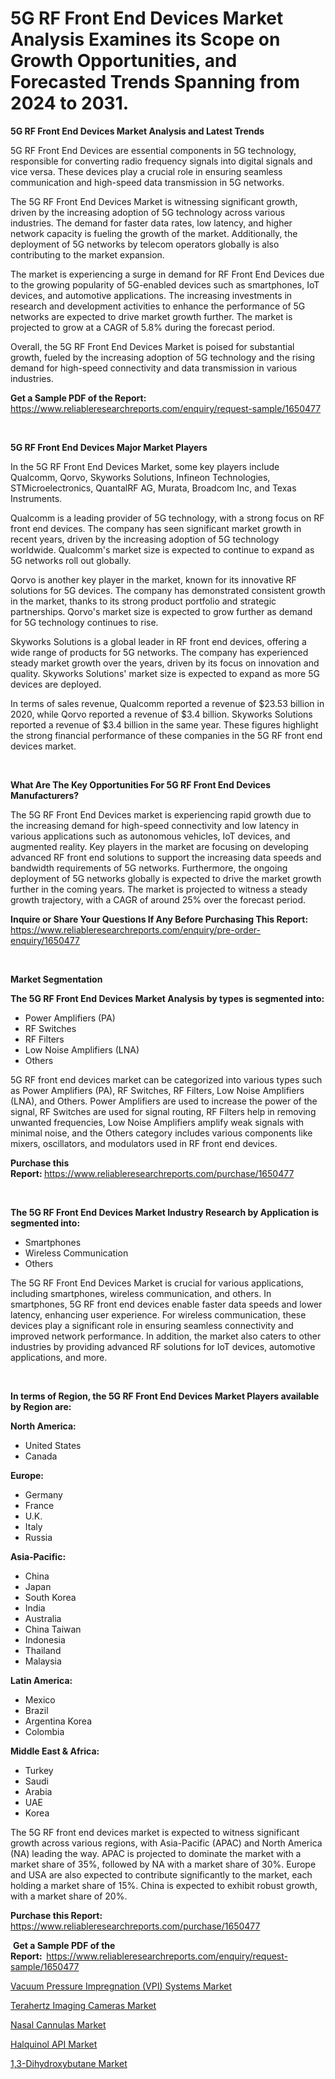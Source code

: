 <p><h1>5G RF Front End Devices Market Analysis Examines its Scope on Growth Opportunities, and Forecasted Trends Spanning from 2024 to 2031.</h1></p><p><strong>5G RF Front End Devices Market Analysis and Latest Trends</strong></p>
<p><p>5G RF Front End Devices are essential components in 5G technology, responsible for converting radio frequency signals into digital signals and vice versa. These devices play a crucial role in ensuring seamless communication and high-speed data transmission in 5G networks.</p><p>The 5G RF Front End Devices Market is witnessing significant growth, driven by the increasing adoption of 5G technology across various industries. The demand for faster data rates, low latency, and higher network capacity is fueling the growth of the market. Additionally, the deployment of 5G networks by telecom operators globally is also contributing to the market expansion.</p><p>The market is experiencing a surge in demand for RF Front End Devices due to the growing popularity of 5G-enabled devices such as smartphones, IoT devices, and automotive applications. The increasing investments in research and development activities to enhance the performance of 5G networks are expected to drive market growth further. The market is projected to grow at a CAGR of 5.8% during the forecast period.</p><p>Overall, the 5G RF Front End Devices Market is poised for substantial growth, fueled by the increasing adoption of 5G technology and the rising demand for high-speed connectivity and data transmission in various industries.</p></p>
<p><strong>Get a Sample PDF of the Report:&nbsp;</strong> <a href="https://www.reliableresearchreports.com/enquiry/request-sample/1650477">https://www.reliableresearchreports.com/enquiry/request-sample/1650477</a></p>
<p>&nbsp;</p>
<p><strong>5G RF Front End Devices Major Market Players</strong></p>
<p><p>In the 5G RF Front End Devices Market, some key players include Qualcomm, Qorvo, Skyworks Solutions, Infineon Technologies, STMicroelectronics, QuantalRF AG, Murata, Broadcom Inc, and Texas Instruments. </p><p>Qualcomm is a leading provider of 5G technology, with a strong focus on RF front end devices. The company has seen significant market growth in recent years, driven by the increasing adoption of 5G technology worldwide. Qualcomm's market size is expected to continue to expand as 5G networks roll out globally.</p><p>Qorvo is another key player in the market, known for its innovative RF solutions for 5G devices. The company has demonstrated consistent growth in the market, thanks to its strong product portfolio and strategic partnerships. Qorvo's market size is expected to grow further as demand for 5G technology continues to rise.</p><p>Skyworks Solutions is a global leader in RF front end devices, offering a wide range of products for 5G networks. The company has experienced steady market growth over the years, driven by its focus on innovation and quality. Skyworks Solutions' market size is expected to expand as more 5G devices are deployed.</p><p>In terms of sales revenue, Qualcomm reported a revenue of $23.53 billion in 2020, while Qorvo reported a revenue of $3.4 billion. Skyworks Solutions reported a revenue of $3.4 billion in the same year. These figures highlight the strong financial performance of these companies in the 5G RF front end devices market.</p></p>
<p>&nbsp;</p>
<p><strong>What Are The Key Opportunities For 5G RF Front End Devices Manufacturers?</strong></p>
<p><p>The 5G RF Front End Devices market is experiencing rapid growth due to the increasing demand for high-speed connectivity and low latency in various applications such as autonomous vehicles, IoT devices, and augmented reality. Key players in the market are focusing on developing advanced RF front end solutions to support the increasing data speeds and bandwidth requirements of 5G networks. Furthermore, the ongoing deployment of 5G networks globally is expected to drive the market growth further in the coming years. The market is projected to witness a steady growth trajectory, with a CAGR of around 25% over the forecast period.</p></p>
<p><strong>Inquire or Share Your Questions If Any Before Purchasing This Report:</strong> <a href="https://www.reliableresearchreports.com/enquiry/pre-order-enquiry/1650477">https://www.reliableresearchreports.com/enquiry/pre-order-enquiry/1650477</a></p>
<p>&nbsp;</p>
<p><strong>Market Segmentation</strong></p>
<p><strong>The 5G RF Front End Devices Market Analysis by types is segmented into:</strong></p>
<p><ul><li>Power Amplifiers (PA)</li><li>RF Switches</li><li>RF Filters</li><li>Low Noise Amplifiers (LNA)</li><li>Others</li></ul></p>
<p><p>5G RF front end devices market can be categorized into various types such as Power Amplifiers (PA), RF Switches, RF Filters, Low Noise Amplifiers (LNA), and Others. Power Amplifiers are used to increase the power of the signal, RF Switches are used for signal routing, RF Filters help in removing unwanted frequencies, Low Noise Amplifiers amplify weak signals with minimal noise, and the Others category includes various components like mixers, oscillators, and modulators used in RF front end devices.</p></p>
<p><strong>Purchase this Report:&nbsp;</strong><a href="https://www.reliableresearchreports.com/purchase/1650477">https://www.reliableresearchreports.com/purchase/1650477</a></p>
<p>&nbsp;</p>
<p><strong>The 5G RF Front End Devices Market Industry Research by Application is segmented into:</strong></p>
<p><ul><li>Smartphones</li><li>Wireless Communication</li><li>Others</li></ul></p>
<p><p>The 5G RF Front End Devices Market is crucial for various applications, including smartphones, wireless communication, and others. In smartphones, 5G RF front end devices enable faster data speeds and lower latency, enhancing user experience. For wireless communication, these devices play a significant role in ensuring seamless connectivity and improved network performance. In addition, the market also caters to other industries by providing advanced RF solutions for IoT devices, automotive applications, and more.</p></p>
<p>&nbsp;</p>
<p><strong>In terms of Region, the 5G RF Front End Devices Market Players available by Region are:</strong></p>
<p>
    <p> <strong> North America: </strong>
        <ul>
            <li>United States</li>
            <li>Canada</li>
        </ul>
        </p> 
    <p> <strong> Europe: </strong>
        <ul>
            <li>Germany</li>
            <li>France</li>
            <li>U.K.</li>
            <li>Italy</li>
            <li>Russia</li>
        </ul>
        </p> 
    <p> <strong> Asia-Pacific: </strong>
        <ul>
            <li>China</li>
            <li>Japan</li>
            <li>South Korea</li>
            <li>India</li>
            <li>Australia</li>
            <li>China Taiwan</li>
            <li>Indonesia</li>
            <li>Thailand</li>
            <li>Malaysia</li>
        </ul>
        </p> 
    <p> <strong> Latin America: </strong>
        <ul>
            <li>Mexico</li>
            <li>Brazil</li>
            <li>Argentina Korea</li>
            <li>Colombia</li>
        </ul>
        </p> 
    <p> <strong> Middle East & Africa: </strong>
        <ul>
            <li>Turkey</li>
            <li>Saudi</li>
            <li>Arabia</li>
            <li>UAE</li>
            <li>Korea</li>
        </ul>
    </p>
    </p>
<p><p>The 5G RF front end devices market is expected to witness significant growth across various regions, with Asia-Pacific (APAC) and North America (NA) leading the way. APAC is projected to dominate the market with a market share of 35%, followed by NA with a market share of 30%. Europe and USA are also expected to contribute significantly to the market, each holding a market share of 15%. China is expected to exhibit robust growth, with a market share of 20%.</p></p>
<p><strong>Purchase this Report: </strong><a href="https://www.reliableresearchreports.com/purchase/1650477">https://www.reliableresearchreports.com/purchase/1650477</a></p>
<p>&nbsp;<strong>Get a Sample PDF of the Report:&nbsp;&nbsp;</strong><a href="https://www.reliableresearchreports.com/enquiry/request-sample/1650477">https://www.reliableresearchreports.com/enquiry/request-sample/1650477</a></p>
<p><strong></strong></p>
<p><p><a href="https://issuu.com/reportprime-2/docs/vacuum-pressure-impregnation-vpi-systems-market-si">Vacuum Pressure Impregnation (VPI) Systems Market</a></p><p><a href="https://issuu.com/reportprime-2/docs/terahertz-imaging-cameras-market-size-2030.pptx">Terahertz Imaging Cameras Market</a></p><p><a href="https://medium.com/@angelaarnold1941/nasal-cannulas-market-analysis-and-sze-forecasted-for-period-from-2024-to-2031-dddf266d81dc">Nasal Cannulas Market</a></p><p><a href="https://github.com/indrystar/Market-Research-Report-List-1/blob/main/halquinol-api-market.md">Halquinol API Market</a></p><p><a href="https://github.com/josesg55/Market-Research-Report-List-1/blob/main/13-dihydroxybutane-market.md">1,3-Dihydroxybutane Market</a></p></p>